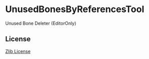 # UnusedBonesByReferencesTool

Unused Bone Deleter (EditorOnly)

## License

[Zlib License](LICENSE.txt)
